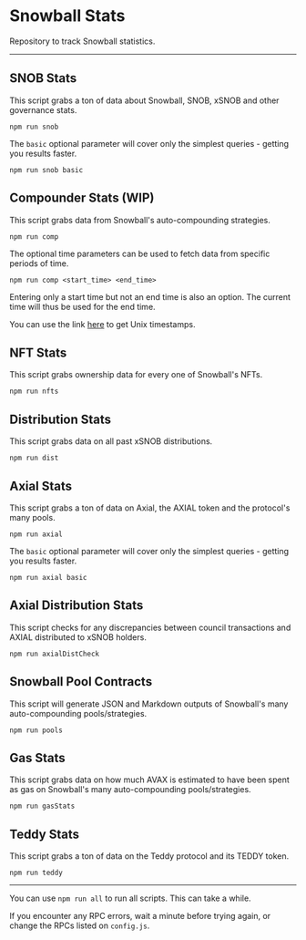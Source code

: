 # Snowball Stats

Repository to track Snowball statistics.

---

## SNOB Stats

This script grabs a ton of data about Snowball, SNOB, xSNOB and other governance stats.

```
npm run snob
```

The `basic` optional parameter will cover only the simplest queries - getting you results faster.

```
npm run snob basic
```

## Compounder Stats (WIP)

This script grabs data from Snowball's auto-compounding strategies.

```
npm run comp
```

The optional time parameters can be used to fetch data from specific periods of time.

```
npm run comp <start_time> <end_time>
```

Entering only a start time but not an end time is also an option. The current time will thus be used for the end time.

You can use the link [here](https://www.unixtimestamp.com/) to get Unix timestamps.

## NFT Stats

This script grabs ownership data for every one of Snowball's NFTs.

```
npm run nfts
```

## Distribution Stats

This script grabs data on all past xSNOB distributions.

```
npm run dist
```

## Axial Stats

This script grabs a ton of data on Axial, the AXIAL token and the protocol's many pools.

```
npm run axial
```

The `basic` optional parameter will cover only the simplest queries - getting you results faster.

```
npm run axial basic
```

## Axial Distribution Stats

This script checks for any discrepancies between council transactions and AXIAL distributed to xSNOB holders.

```
npm run axialDistCheck
```

## Snowball Pool Contracts

This script will generate JSON and Markdown outputs of Snowball's many auto-compounding pools/strategies.

```
npm run pools
```

## Gas Stats

This script grabs data on how much AVAX is estimated to have been spent as gas on Snowball's many auto-compounding pools/strategies.

```
npm run gasStats
```

## Teddy Stats

This script grabs a ton of data on the Teddy protocol and its TEDDY token.

```
npm run teddy
```

---

You can use `npm run all` to run all scripts. This can take a while.

If you encounter any RPC errors, wait a minute before trying again, or change the RPCs listed on `config.js`.